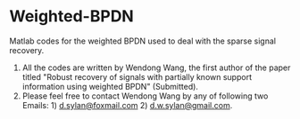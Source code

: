 # Weighted-BPDN
Matlab codes for the weighted BPDN used to deal with the sparse signal recovery.
1. All the codes are written by Wendong Wang, the first author of the paper titled "Robust recovery of signals with partially known support information using weighted BPDN" (Submitted).
2. Please feel free to contact Wendong Wang by any of following two Emails: 1) d.sylan@foxmail.com 2) d.w.sylan@gmail.com.

